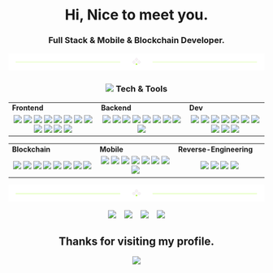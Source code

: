 <h1 align="center">
  Hi, Nice to meet you.
</h1>
<h3 align="center">
  Full Stack & Mobile & Blockchain Developer.
</h3>

<div align="center">
  <img src="https://github.com/SacredShiner/SacredShiner/blob/main/divider1.png" alt="divider"/>
</div> 

<h3 align="center"><img src="https://github.com/SacredShiner/SacredShiner/blob/main/code.gif" height="20"/> Tech & Tools</h3>

<div align="center" style="witdh:100%"> 
  <table>
    <tr>
      <td valign="center" width="100px"><b>Frontend<b></td>
      <td valign="center" width="100px"><b>Backend<b></td>
      <td valign="center" width="100px"><b>Dev<b></td>
    </tr>
    <tr>
      <td valign="center" align="center" width="300px">
        <img src="https://img.shields.io/badge/HTML-orange" /> 
        <img src="https://img.shields.io/badge/CSS-orange" />
        <img src="https://img.shields.io/badge/JavaScript-orange" /> 
        <img src="https://img.shields.io/badge/TypeScript-orange" />
        <img src="https://img.shields.io/badge/React-orange" /> 
        <img src="https://img.shields.io/badge/Vue-orange" /> 
        <img src="https://img.shields.io/badge/Angular-orange" /> 
        <img src="https://img.shields.io/badge/Bootstrap-orange" /> 
        <img src="https://img.shields.io/badge/Tailwind-orange" /> 
        <img src="https://img.shields.io/badge/Next-orange" /> 
        <img src="https://img.shields.io/badge/Shopify-orange" /> 
        <img src="https://img.shields.io/badge/Chart.js-orange" />
      </td>      
      <td valign="center" align="center" width="300px">
        <img src="https://img.shields.io/badge/Python-orange" /> 
        <img src="https://img.shields.io/badge/Selenium-orange" />        
        <img src="https://img.shields.io/badge/Ruby-orange" /> 
        <img src="https://img.shields.io/badge/Rails-orange" /> 
        <img src="https://img.shields.io/badge/PHP-orange" /> 
        <img src="https://img.shields.io/badge/Laravel-orange" /> 
        <img src="https://img.shields.io/badge/Node.js-orange" /> 
        <img src="https://img.shields.io/badge/Express-orange" /> 
        <img src="https://img.shields.io/badge/Nest.js-orange" /> 
      </td>
      <td valign="center" align="center" width="300px">
        <img src="https://img.shields.io/badge/AWS-orange" /> 
        <img src="https://img.shields.io/badge/CI/CD-orange" /> 
        <img src="https://img.shields.io/badge/Docker-orange" /> 
        <img src="https://img.shields.io/badge/TDD-orange" /> 
        <img src="https://img.shields.io/badge/Jira-orange" /> 
        <img src="https://img.shields.io/badge/Tezos-orange" /> 
        <img src="https://img.shields.io/badge/MySQL-orange" /> 
        <img src="https://img.shields.io/badge/NoSQL-orange" /> 
        <img src="https://img.shields.io/badge/MongoDB-orange" /> 
        <img src="https://img.shields.io/badge/PostgreSQL-orange" /> 
      </td>
    </tr>
  </table>
  
 <table>
    <tr>
      <td valign="center" width="100px"><b>Blockchain<b></td>
      <td valign="center" width="100px"><b>Mobile<b></td>
      <td valign="center" width="100px"><b>Reverse-Engineering<b></td>
    </tr>
    <tr>
      <td valign="center" align="center" width="300px">
        <img src="https://img.shields.io/badge/Web3.js-orange" /> 
        <img src="https://img.shields.io/badge/Solidity-orange" /> 
        <img src="https://img.shields.io/badge/Ethers.js-orange" /> 
        <img src="https://img.shields.io/badge/Solana-orange" /> 
        <img src="https://img.shields.io/badge/Golang-orange" /> 
        <img src="https://img.shields.io/badge/Rust-orange" /> 
        <img src="https://img.shields.io/badge/Smart Contract-orange" /> 
        <img src="https://img.shields.io/badge/Bitcoin-orange" />
      </td>
     <td valign="center" align="center" width="300px">
       <img src="https://img.shields.io/badge/React Native-orange" /> 
       <img src="https://img.shields.io/badge/Flutter-orange" /> 
       <img src="https://img.shields.io/badge/Swift-orange" /> 
       <img src="https://img.shields.io/badge/Object C-orange" /> 
       <img src="https://img.shields.io/badge/Kotlin-orange" /> 
       <img src="https://img.shields.io/badge/Java-orange" /> 
       <img src="https://img.shields.io/badge/Android-orange" />
       <img src="https://img.shields.io/badge/Smali-orange" />
      </td>
     <td valign="center" align="center" width="300px">
       <img src="https://img.shields.io/badge/Smali-orange" /> 
       <img src="https://img.shields.io/badge/Assembly-orange" /> 
       <img src="https://img.shields.io/badge/IDA-orange" /> 
       <img src="https://img.shields.io/badge/WinHex-orange" /> 
      </td>
    </tr>
  </table>
</div>

<!-- <div align="center">
  <img src="https://github.com/SacredShiner/SacredShiner/blob/main/divider2.png" alt="divider"/>
</div>  -->
<!-- <div align="center">
  <img src="https://quotes-github-readme.vercel.app/api?type=horizontal&theme=dracula" alt="Readme Quotes"/>
</div> 

<div align="center">
  <img src="https://github.com/SacredShiner/SacredShiner/blob/main/divider2.png" alt="divider"/>
</div>     -->
<!-- <div align="center">
  <img src="https://github.com/SacredShiner/SacredShiner/blob/main/portfolio.png" alt="Portfolio"/>
</div>  -->

<div align="center">
  <img src="https://github.com/SacredShiner/SacredShiner/blob/main/divider1.png" alt="divider"/>
</div> 

   
<!-- <p align = "center">
  <img src = "https://github-readme-streak-stats.herokuapp.com?user=SacredShiner&theme=tokyonight&hide_border=true&include_all_commits=true&line_height=27">
</p> -->

<p align="center">
  <a href="mailto:sacredshiner@gmail.com" target="_blank" rel="noopener noreferrer"><img src="https://img.icons8.com/fluency/2x/gmail-new.png"  width="50" /></a>
  &nbsp;&nbsp;
  <a href="https://join.skype.com/invite/w9TMQCH1igKg" target="_blank" rel="noopener noreferrer"><img src="https://img.icons8.com/color/2x/skype.png"  width="50" /></a>
  &nbsp;&nbsp;
  <a href="https://t.me/SacredShiner" target="_blank" rel="noopener noreferrer"><img src="https://img.icons8.com/color/2x/telegram-app.png"  width="50" /></a>
  &nbsp;&nbsp;
  <a href="https://sacredshiner.netlify.app" target="_blank" rel="noopener noreferrer"><img src="https://img.icons8.com/nolan/2x/link.png"  width="50" /></a>
  
</p>

<h2 align="center"> Thanks for visiting my profile. </h2>
<p align="center">
  <img src="https://capsule-render.vercel.app/api?type=waving&color=gradient&height=65&section=footer"/>
</p>


